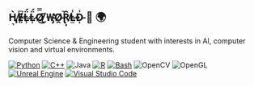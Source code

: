 ## Ⱨ̸͉̀Ɇ̵̤͆Ⱡ̴̹̈́Ⱡ̷͎̈́Ø̸̿͜ ̸͓͂₩̴̡̔Ø̵̯̚Ɽ̸͙̑Ⱡ̶̫̾Đ̵̩͗ 🤖 🌍

Computer Science & Engineering student with interests in AI, computer vision and virtual environments.

[![Python](https://img.shields.io/badge/Python-3776AB?logo=python&logoColor=fff)](#)
[![C++](https://img.shields.io/badge/C++-%2300599C.svg?logo=c%2B%2B&logoColor=white)](#)
![Java](https://img.shields.io/badge/-Java-ff961f?style=flat&logoColor=white&logo=openjdk)
[![R](https://img.shields.io/badge/R-%23276DC3.svg?logo=r&logoColor=white)](#)
[![Bash](https://img.shields.io/badge/Bash-4EAA25?logo=gnubash&logoColor=fff)](#)
![OpenCV](https://img.shields.io/badge/OpenCV-%23white.svg?logo=opencv&logoColor=white)
![OpenGL](https://img.shields.io/badge/OpenGL-%23FFFFFF.svg?logo=opengl)
[![Unreal Engine](https://img.shields.io/badge/Unreal%20Engine-%23313131.svg?logo=unrealengine&logoColor=white)](#)
[![Visual Studio Code](https://custom-icon-badges.demolab.com/badge/VSCode-0078d7.svg?logo=vsc&logoColor=white)](#)
